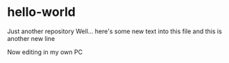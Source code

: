 # hello-world
Just another repository
Well... here's some new text into this file
and this is another new line

Now editing in my own PC
